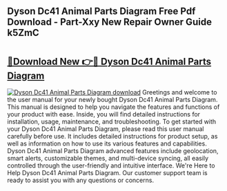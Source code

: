 ## Dyson Dc41 Animal Parts Diagram Free Pdf Download - Part-Xxy New Repair Owner Guide k5ZmC

# <h2><a href="http://dfsrm4b.blite.top/?on=Dyson+Dc41+Animal+Parts+Diagram">🔗Download New 👉🔴 Dyson Dc41 Animal Parts Diagram</a></h2>

[![Dyson Dc41 Animal Parts Diagram download](https://i.imgur.com/lujVjoI.png)](http://dfsrm4b.blite.top/?on=Dyson+Dc41+Animal+Parts+Diagram)
Greetings and welcome to the user manual for your newly bought Dyson Dc41 Animal Parts Diagram. This manual is designed to help you navigate the features and functions of your product with ease. Inside, you will find detailed instructions for installation, usage, maintenance, and troubleshooting. To get started with your Dyson Dc41 Animal Parts Diagram, please read this user manual carefully before use. It includes detailed instructions for product setup, as well as information on how to use its various features and capabilities. Dyson Dc41 Animal Parts Diagram advanced features include geolocation, smart alerts, customizable themes, and multi-device syncing, all easily controlled through the user-friendly and intuitive interface. We're Here to Help Dyson Dc41 Animal Parts Diagram. Our customer support team is ready to assist you with any questions or concerns.
